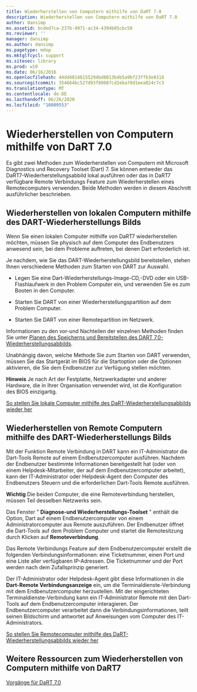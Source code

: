 ```yaml
---
title: Wiederherstellen von Computern mithilfe von DaRT 7.0
description: Wiederherstellen von Computern mithilfe von DaRT 7.0
author: dansimp
ms.assetid: bcded7ca-237b-4971-ac34-4394b05cbc50
ms.reviewer: ''
manager: dansimp
ms.author: dansimp
ms.pagetype: mdop
ms.mktglfcycl: support
ms.sitesec: library
ms.prod: w10
ms.date: 06/16/2016
ms.openlocfilehash: 44dd48146155294bd8013b4b5a9bf23ffb3e8316
ms.sourcegitcommit: 354664bc527d93f80687cd2eba70d1eea024c7c3
ms.translationtype: MT
ms.contentlocale: de-DE
ms.lasthandoff: 06/26/2020
ms.locfileid: "10809553"
---
```

# Wiederherstellen von Computern mithilfe von DaRT 7.0


Es gibt zwei Methoden zum Wiederherstellen von Computern mit Microsoft Diagnostics und Recovery Toolset (Dart) 7. Sie können entweder das DaRT7-Wiederherstellungsabbild lokal ausführen oder das in DaRT7 verfügbare Remote Verbindungs Feature zum Wiederherstellen eines Remotecomputers verwenden. Beide Methoden werden in diesem Abschnitt ausführlicher beschrieben.

## Wiederherstellen von lokalen Computern mithilfe des DART-Wiederherstellungs Bilds


Wenn Sie einen lokalen Computer mithilfe von DaRT7 wiederherstellen möchten, müssen Sie physisch auf dem Computer des Endbenutzers anwesend sein, bei dem Probleme auftreten, bei denen Dart erforderlich ist.

Je nachdem, wie Sie das DART-Wiederherstellungsbild bereitstellen, stehen Ihnen verschiedene Methoden zum Starten von DART zur Auswahl.

-   Legen Sie eine Dart-Wiederherstellungs-Image-CD,-DVD oder ein USB-Flashlaufwerk in den Problem Computer ein, und verwenden Sie es zum Booten in den Computer.

-   Starten Sie DART von einer Wiederherstellungspartition auf dem Problem Computer.

-   Starten Sie DART von einer Remotepartition im Netzwerk.

Informationen zu den vor-und Nachteilen der einzelnen Methoden finden Sie unter [Planen des Speicherns und Bereitstellen des DART 7,0-Wiederherstellungsabbilds](planning-how-to-save-and-deploy-the-dart-70-recovery-image.md).

Unabhängig davon, welche Methode Sie zum Starten von DART verwenden, müssen Sie das Startgerät im BIOS für die Startoption oder die Optionen aktivieren, die Sie dem Endbenutzer zur Verfügung stellen möchten.

**Hinweis**  Je nach Art der Festplatte, Netzwerkadapter und anderer Hardware, die in Ihrer Organisation verwendet wird, ist die Konfiguration des BIOS einzigartig.

 

[So stellen Sie lokale Computer mithilfe des DaRT-Wiederherstellungsabbilds wieder her](how-to-recover-local-computers-using-the-dart-recovery-image-dart-7.md)

## Wiederherstellen von Remote Computern mithilfe des DART-Wiederherstellungs Bilds


Mit der Funktion Remote Verbindung in DART kann ein IT-Administrator die Dart-Tools Remote auf einem Endbenutzercomputer ausführen. Nachdem der Endbenutzer bestimmte Informationen bereitgestellt hat (oder von einem Helpdesk-Mitarbeiter, der auf dem Endbenutzercomputer arbeitet), kann der IT-Administrator oder Helpdesk-Agent den Computer des Endbenutzers Steuern und die erforderlichen Dart-Tools Remote ausführen.

**Wichtig**  Die beiden Computer, die eine Remoteverbindung herstellen, müssen Teil desselben Netzwerks sein.

 

Das Fenster " **Diagnose-und Wiederherstellungs-Toolset** " enthält die Option, Dart auf einem Endbenutzercomputer von einem Administratorcomputer aus Remote auszuführen. Der Endbenutzer öffnet die Dart-Tools auf dem Problem Computer und startet die Remotesitzung durch Klicken auf **Remoteverbindung**.

Das Remote Verbindungs Feature auf dem Endbenutzercomputer erstellt die folgenden Verbindungsinformationen: eine Ticketnummer, einen Port und eine Liste aller verfügbaren IP-Adressen. Die Ticketnummer und der Port werden nach dem Zufallsprinzip generiert.

Der IT-Administrator oder Helpdesk-Agent gibt diese Informationen in die **Dart-Remote Verbindungsanzeige** ein, um die Terminaldienste-Verbindung mit dem Endbenutzercomputer herzustellen. Mit der eingerichteten Terminaldienste-Verbindung kann ein IT-Administrator Remote mit den Dart-Tools auf dem Endbenutzercomputer interagieren. Der Endbenutzercomputer verarbeitet dann die Verbindungsinformationen, teilt seinen Bildschirm und antwortet auf Anweisungen vom Computer des IT-Administrators.

[So stellen Sie Remotecomputer mithilfe des DaRT-Wiederherstellungsabbilds wieder her](how-to-recover-remote-computers-using-the-dart-recovery-image-dart-7.md)

## Weitere Ressourcen zum Wiederherstellen von Computern mithilfe von DaRT7


[Vorgänge für DaRT 7.0](operations-for-dart-70-new-ia.md)

 

 






